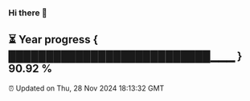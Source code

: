 ### Hi there 👋
⏳ Year progress { ███████████████████████████▁▁▁ } 90.92 %
---
⏰ Updated on Thu, 28 Nov 2024 18:13:32 GMT

